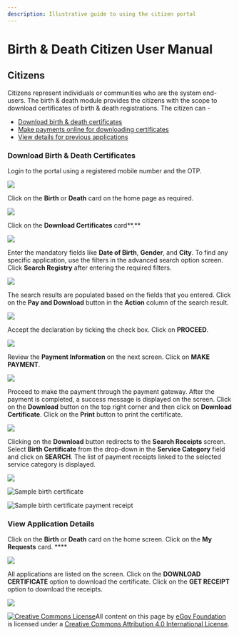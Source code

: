 ```yaml
---
description: Illustrative guide to using the citizen portal
---
```


# Birth & Death Citizen User Manual

## Citizens&#x20;

Citizens represent individuals or communities who are the system end-users. The birth & death module provides the citizens with the scope to download certificates of birth & death registrations. The citizen can -

* [Download birth & death certificates](birth-and-death-citizen-user-manual.md#download-birth-and-death-certificates)&#x20;
* [Make payments online for downloading certificates ](birth-and-death-citizen-user-manual.md#download-birth-and-death-certificates)
* [View details for previous applications](birth-and-death-citizen-user-manual.md#view-application-details)

### **Download Birth & Death Certificates**

Login to the portal using a registered mobile number and the OTP.

![](https://lh3.googleusercontent.com/JQDAIBsnqPODaCRXZyzoHD0iTCUkcvRQhhvwTFbJTFGsZ4gHivjLKVIyDqevs9ZZvC7LAhOjn95GLv1SrH\_S70CGk6Qa7dxsyucTpYIpuAaM86U1Vq8n9QpHnRwsRMAgB4RDZJY4\_PFgSS9wzA)

Click on the **Birth** or **Death** card on the home page as required.

![](https://lh4.googleusercontent.com/V\_4fDjOnM\_z33qK9jFhMzwV35TeYXpXHUmtiTvJPtp8cogBVze9OXcxGGxeOXeLoZSIioL55ivtooSqN4M5\_ZToXnfRu9iaVEqlOmwiVIV-rIi0I2jzg5D9XMjxozJIhryHk2qEWkKufZIVojQ)

Click on the **Download Certificates** card**.**

![](https://lh3.googleusercontent.com/ru0c\_KpeaDxJ7vaqad2vgJgJU-2oLOFaJ2lDOeSSvbweznIWD0FvJEgYoW0MoOpwFIZpvOrApjNxZb14YceJxtfFc8jqpl2QH\_u4VZ9LZs3D\_A22S6G3DMJrfPHY0FmP7waveD68qQEjsMf-sw)

Enter the mandatory fields like **Date of Birth**, **Gender**, and **City**. To find any specific application, use the filters in the advanced search option screen. Click **Search Registry** after entering the required filters.

![](https://lh3.googleusercontent.com/kBYGlMS5fiS8t1Y3Px39G205FYfc6pwfRI6NEeztOwVXoIsOyZjSYrHLplVGUMWBKiIBIyiCJs3FJJMQTGFa-fYtoqiuofFNd-OfBFHiSaflCU2TWdw3koILi1dBUXZAXyQYpCpULaAWCMDyXw)

The search results are populated based on the fields that you entered. Click on the **Pay and Download** button in the **Action** column of the search result.

![](https://lh5.googleusercontent.com/iVaS5rCFWdXZmev4s0Xiipnssg9ZIFPNd\_smUaBcgNVZDRYW1pqNm93WHFL6dmwp8nCgpohu6H2EL\_q0kZvbRm5YNxafDPeDKrwXWt2nuptcGqTxc075VSTsas9Bz1zMW2eVcRRlQBBOkfrgog)

Accept the declaration by ticking the check box. Click on **PROCEED**.

![](https://lh3.googleusercontent.com/Ukz3oDytz6DkujiN-R5qBn1HNTVC2lSLFsDEYPEwZSw2\_dY0oV4kQ8wYhzZZ-HXtSwt5Mi4sk9mInT\_Xyr7NcErCntvJugFgxnz8965\_9utUV1GXAi3946w9jwZpj83SB4XLTA3QJF-1x44RFw)

Review the **Payment Information** on the next screen. Click on **MAKE PAYMENT**.

![](https://lh4.googleusercontent.com/2xbsqW5LoXwZefNhdH0tGtL965tVLYC0ragosbGy19FQWdgTnWc9CV5XyjkdL4YJelUpyM4w5Ojf7PTuhNVlpvyQPKdCE02m7eUCxe4JA2-zpc\_FDp4V7WvppXn4zlLjR4RfrU\_Z4ezD4alsTw)

Proceed to make the payment through the payment gateway. After the payment is completed, a success message is displayed on the screen. Click on the **Download** button on the top right corner and then click on **Download Certificate**. Click on the **Print** button to print the certificate.

![](https://lh6.googleusercontent.com/rs64M1FkRWuBK5UgqMUo6Fs-71Ng8OUy1-utJg18aNsNtoYsaiopqf2MS9oVQPw7mTjr1LiQloU6TKTh1m0Y1DLJoALuYJs7zTbLWBAXdGwcMBSKtrbfYwcqk6ABrHJ-cYo8vw622\_oSskbuiA)

Clicking on the **Download** button redirects to the **Search Receipts** screen. Select **Birth Certificate** from the drop-down in the **Service Category** field and click on **SEARCH**. The list of payment receipts linked to the selected service category is displayed.

![](https://lh3.googleusercontent.com/kweYO6RCLuNjsB0Lb1Rmrj4DkCVTeqIN0xzHFZu0OoTwnxCN5kWDK0piEvWweha54VcXwR3oqFNsKpdy7B7x9WrSw862q1bvwe\_6pxKvfpHVehlS816YIyqJoMO3wkFTpZ7eLD8Y9DMw\_Mu20A)

![Sample birth certificate](https://lh3.googleusercontent.com/Y0YEpMs5m8uQV\_4dqZ7V0gfJPr80SEo93I8g2q\_mMGdws8QpHavRiBtROP9wvN8p3j7ESUcW-ux0DZtGhjRTkfL4emZ5Emv5bSO3i93QuiTQ82rMooiNs5cvsqMC6ODwJb4SBK2tMXAdOPYTdw)

![Sample birth certificate payment receipt](https://lh4.googleusercontent.com/tXXVAkodrWhPBIzALbBU556BEhFKvcPErs4Yi0Poe6yhdMLSf6wkw982ampyvurHqrpTRxuPg8JZSbQE\_9Hib7SvJLUGWUuLI2mMtAMhMwSFKt-xTd28JPton58OsqVHu-dGN3YK\_9o76HqtOQ)

### **View Application Details**

Click on the **Birth** or **Death** card on the home screen. Click on the **My Requests** card. ****&#x20;

![](https://lh3.googleusercontent.com/ru0c\_KpeaDxJ7vaqad2vgJgJU-2oLOFaJ2lDOeSSvbweznIWD0FvJEgYoW0MoOpwFIZpvOrApjNxZb14YceJxtfFc8jqpl2QH\_u4VZ9LZs3D\_A22S6G3DMJrfPHY0FmP7waveD68qQEjsMf-sw)

All applications are listed on the screen. Click on the **DOWNLOAD CERTIFICATE** option to download the certificate. Click on the **GET RECEIPT** option to download the receipts.

![](https://lh6.googleusercontent.com/4W2gIldjBxjG-5STMKy1WFiARVnIcy8eKLLkHzlwzD4FM9lQ1LiIW8U4HwJPzNaYXc5XmxuEkVv6i\_e65Q-r6QAf49G4i3rePbED9Mk8KXOWlL91cJtNU56gnHJWDsyqv9k5qDYQ7Env5qGvcg)



[![Creative Commons License](https://i.creativecommons.org/l/by/4.0/80x15.png)](http://creativecommons.org/licenses/by/4.0/)All content on this page by [eGov Foundation ](https://egov.org.in/)is licensed under a [Creative Commons Attribution 4.0 International License](http://creativecommons.org/licenses/by/4.0/).
